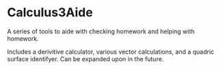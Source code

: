 # Calculus3Aide
A series of tools to aide with checking homework and helping with homework. 

Includes a derivitive calculator, various vector calculations, and a quadric surface identifyer. Can be expanded upon in the future.
